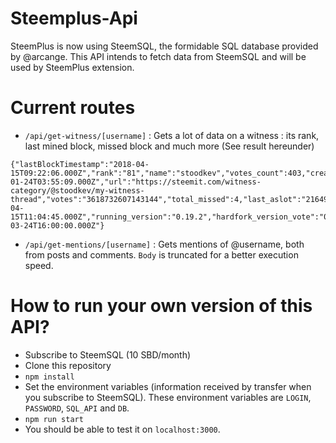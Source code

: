 # Steemplus-Api

SteemPlus is now using SteemSQL, the formidable SQL database provided by @arcange. This API intends to fetch data from SteemSQL and will be used by SteemPlus extension.

# Current routes

- `/api/get-witness/[username]` : Gets a lot of data on a witness : its rank, last mined block, missed block and much more (See result hereunder)

~~~~
{"lastBlockTimestamp":"2018-04-15T09:22:06.000Z","rank":"81","name":"stoodkev","votes_count":403,"created":"2018-01-24T03:55:09.000Z","url":"https://steemit.com/witness-category/@stoodkev/my-witness-thread","votes":"3618732607143144","total_missed":4,"last_aslot":"21649642","last_confirmed_block_num":"21584758","signing_key":"STM7wEZ2Sj1embiofddWjkRHDDA5EZfcEPmdLN7Pbc4X8afrRCX9n","account_creation_fee":0.2,"account_creation_fee_symbol":"STEEM","maximum_block_size":131072,"sbd_interest_rate":0,"sbd_exchange_rate_base":2.674,"sbd_exchange_rate_base_symbol":"SBD","sbd_exchange_rate_quote":1,"sbd_exchange_rate_quote_symbol":"STEEM","last_sbd_exchange_update":"2018-04-15T11:04:45.000Z","running_version":"0.19.2","hardfork_version_vote":"0.0.0","hardfork_time_vote":"2016-03-24T16:00:00.000Z"}
~~~~

- `/api/get-mentions/[username]` : Gets mentions of @username, both from posts and comments. `Body` is truncated for a better execution speed.

# How to run your own version of this API?

- Subscribe to SteemSQL (10 SBD/month)
- Clone this repository
- `npm install`
- Set the environment variables (information received by transfer when you subscribe to SteemSQL). These environment variables are `LOGIN`, `PASSWORD`, `SQL_API` and `DB`.
- `npm run start`
- You should be able to test it on `localhost:3000`.
